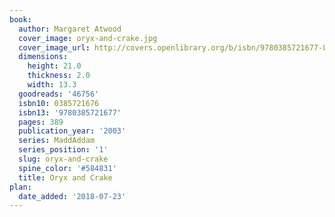 ```yaml
---
book:
  author: Margaret Atwood
  cover_image: oryx-and-crake.jpg
  cover_image_url: http://covers.openlibrary.org/b/isbn/9780385721677-L.jpg
  dimensions:
    height: 21.0
    thickness: 2.0
    width: 13.3
  goodreads: '46756'
  isbn10: 0385721676
  isbn13: '9780385721677'
  pages: 389
  publication_year: '2003'
  series: MaddAddam
  series_position: '1'
  slug: oryx-and-crake
  spine_color: '#584831'
  title: Oryx and Crake
plan:
  date_added: '2018-07-23'
---
```

